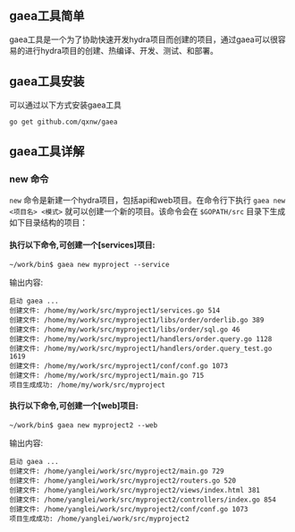 ## gaea工具简单
gaea工具是一个为了协助快速开发hydra项目而创建的项目，通过gaea可以很容易的进行hydra项目的创建、热编译、开发、测试、和部署。

## gaea工具安装
可以通过以下方式安装gaea工具

`go get github.com/qxnw/gaea`

## gaea工具详解

###    new 命令

`new` 命令是新建一个hydra项目，包括api和web项目。在命令行下执行 `gaea new <项目名> <模式>` 就可以创建一个新的项目。该命令会在 `$GOPATH/src` 目录下生成如下目录结构的项目：

#### 执行以下命令,可创建一个[services]项目:

`~/work/bin$ gaea new myproject --service`

输出内容:
```
启动 gaea ...
创建文件: /home/my/work/src/myproject1/services.go 514
创建文件: /home/my/work/src/myproject1/libs/order/orderlib.go 389
创建文件: /home/my/work/src/myproject1/libs/order/sql.go 46
创建文件: /home/my/work/src/myproject1/handlers/order.query.go 1128
创建文件: /home/my/work/src/myproject1/handlers/order.query_test.go 1619
创建文件: /home/my/work/src/myproject1/conf/conf.go 1073
创建文件: /home/my/work/src/myproject1/main.go 715
项目生成成功: /home/my/work/src/myproject
```
#### 执行以下命令,可创建一个[web]项目:

`~/work/bin$ gaea new myproject2 --web`


输出内容:
```
启动 gaea ...
创建文件: /home/yanglei/work/src/myproject2/main.go 729
创建文件: /home/yanglei/work/src/myproject2/routers.go 520
创建文件: /home/yanglei/work/src/myproject2/views/index.html 381
创建文件: /home/yanglei/work/src/myproject2/controllers/index.go 854
创建文件: /home/yanglei/work/src/myproject2/conf/conf.go 1073
项目生成成功: /home/yanglei/work/src/myproject2
```